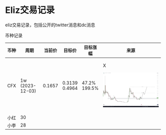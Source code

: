 # Eliz交易记录

eliz交易记录，包括公开的twitter消息和dc消息

币种记录

| 币种  | 周期                        | 当前价    | 目标价                     | 目标涨幅                   | 来源                                                                                      |
| --- | ------------------------- | ------ | ----------------------- | ---------------------- | --------------------------------------------------------------------------------------- |
| CFX | <p>1w<br>(2023-12-03)</p> | 0.1657 | <p>0.3139<br>0.4964</p> | <p>47.2%<br>199.5%</p> | <p>X</p><p><img src="../.gitbook/assets/image (1).png" alt="" data-size="line"><br></p> |
| 小红  | 30                        |        |                         |                        |                                                                                         |
| 小李  | 28                        |        |                         |                        |                                                                                         |

